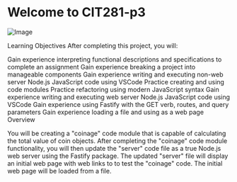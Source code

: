 # Welcome to CIT281-p3
![Image](https://images.pexels.com/photos/270360/pexels-photo-270360.jpeg?auto=compress&cs=tinysrgb&dpr=2&h=750&w=1260)

Learning Objectives
After completing this project, you will:

Gain experience interpreting functional descriptions and specifications to complete an assignment Gain experience breaking a project into manageable components Gain experience writing and executing non-web server Node.js JavaScript code using VSCode Practice creating and using code modules Practice refactoring using modern JavaScript syntax Gain experience writing and executing web server Node.js JavaScript code using VSCode Gain experience using Fastify with the GET verb, routes, and query parameters Gain experience loading a file and using as a web page Overview

You will be creating a "coinage" code module that is capable of calculating the total value of coin objects. After completing the "coinage" code module functionality, you will then update the "server" code file as a true Node.js web server using the Fastify package. The updated "server" file will display an initial web page with web links to to test the "coinage" code. The initial web page will be loaded from a file.
